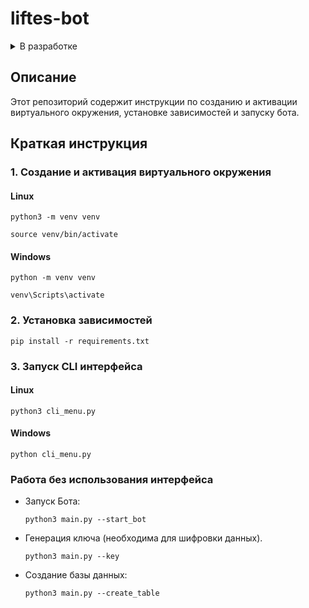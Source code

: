 # liftes-bot

<details><summary>В разработке</summary>

- [x] Исправить функцию generate_new_key() 
- [x] Замена рекурсивных вызовов функция на циклы
- [ ] Замена моно кода на модульную структуру 
- [x] Добавить ограничение на число попыток сгенирировать ключ

</details>


## Описание
Этот репозиторий содержит инструкции по созданию и активации виртуального окружения, установке зависимостей и запуску бота.

## Краткая инструкция

### 1. Создание и активация виртуального окружения

#### Linux
```shell
python3 -m venv venv
```
```shell
source venv/bin/activate 
```

#### Windows
```shell
python -m venv venv
```
```shell
venv\Scripts\activate
```

### 2. Установка зависимостей
```shell
pip install -r requirements.txt
```

### 3. Запуск CLI интерфейса

#### Linux
```shell
python3 cli_menu.py
```

#### Windows
```shell
python cli_menu.py
```

### Работа без использования интерфейса

- Запуск Бота:
  ```shell
  python3 main.py --start_bot
  ```

- Генерация ключа (необходима для шифровки данных).
  ```shell
  python3 main.py --key
  ```

- Создание базы данных:
  ```shell
  python3 main.py --create_table
  ```
